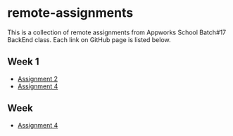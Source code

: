 # remote-assignments

This is a collection of remote assignments from Appworks School Batch#17 BackEnd class.
Each link on GitHub page is listed below.

## Week 1
* [Assignment 2](https://kai5363.github.io/remote-assignments/Week-1/Assignment-2/)
* [Assignment 4](https://kai5363.github.io/remote-assignments/Week-1/Assignment-4/)

## Week 
* [Assignment 4](https://kai5363.github.io/remote-assignments/Week-2/Assignment-4/)
